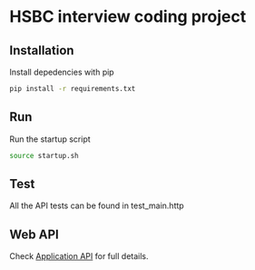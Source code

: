 # HSBC interview coding project

[//]: # (todo)

## Installation 

Install depedencies with pip

```bash
pip install -r requirements.txt
```

## Run

Run the startup script

```bash
source startup.sh
```

## Test

All the API tests can be found in test_main.http

## Web API

Check [Application API](https://hsbc-interview-project.azurewebsites.net/docs) for full details.

